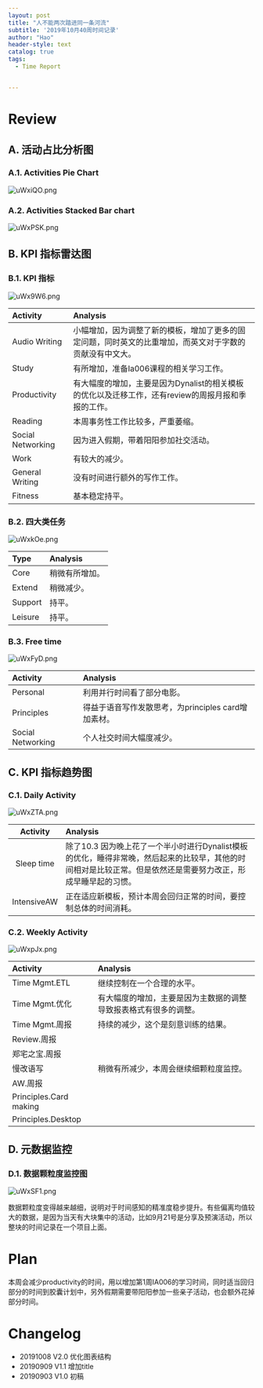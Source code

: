 ```yaml
---
layout: post
title: "人不能两次踏进同一条河流"
subtitle: '2019年10月40周时间记录'
author: "Hao"
header-style: text
catalog: true
tags:
  - Time Report


---
```




# Review 

## A. 活动占比分析图

### A.1. Activities Pie Chart

![uWxiQO.png](https://s2.ax1x.com/2019/10/08/uWxiQO.png)

### A.2. Activities Stacked Bar chart

![uWxPSK.png](https://s2.ax1x.com/2019/10/08/uWxPSK.png)

## B. KPI 指标雷达图

### B.1. KPI 指标

![uWx9W6.png](https://s2.ax1x.com/2019/10/08/uWx9W6.png)

| **Activity**      | **Analysis**                                                 |
| :---------------- | :----------------------------------------------------------- |
| Audio Writing     | 小幅增加，因为调整了新的模板，增加了更多的固定问题，同时英文的比重增加，而英文对于字数的贡献没有中文大。 |
| Study             | 有所增加，准备Ia006课程的相关学习工作。                      |
| Productivity      | 有大幅度的增加，主要是因为Dynalist的相关模板的优化以及迁移工作，还有review的周报月报和季报的工作。 |
| Reading           | 本周事务性工作比较多，严重萎缩。                             |
| Social Networking | 因为进入假期，带着阳阳参加社交活动。                         |
| Work              | 有较大的减少。                                               |
| General Writing   | 没有时间进行额外的写作工作。                                 |
| Fitness           | 基本稳定持平。                                               |

### B.2. 四大类任务 

![uWxkOe.png](https://s2.ax1x.com/2019/10/08/uWxkOe.png)

| **Type** | **Analysis**   |
| :------- | :------------- |
| Core     | 稍微有所增加。 |
| Extend   | 稍微减少。     |
| Support  | 持平。         |
| Leisure  | 持平。         |

### B.3. Free time 

![uWxFyD.png](https://s2.ax1x.com/2019/10/08/uWxFyD.png)

| **Activity**      | **Analysis**                                        |
| :---------------- | :-------------------------------------------------- |
| Personal          | 利用并行时间看了部分电影。                          |
| Principles        | 得益于语音写作发散思考，为principles card增加素材。 |
| Social Networking | 个人社交时间大幅度减少。                            |



## C. KPI 指标趋势图



### C.1. Daily Activity

![uWxZTA.png](https://s2.ax1x.com/2019/10/08/uWxZTA.png)



| **Activity** | **Analysis**                                                 |
| :----------: | :----------------------------------------------------------- |
|  Sleep time  | 除了10.3 因为晚上花了一个半小时进行Dynalist模板的优化，睡得非常晚，然后起来的比较早，其他的时间相对是比较正常。但是依然还是需要努力改正，形成早睡早起的习惯。 |
| IntensiveAW  | 正在适应新模板，预计本周会回归正常的时间，要控制总体的时间消耗。 |

### 



### C.2. Weekly Activity

![uWxpJx.png](https://s2.ax1x.com/2019/10/08/uWxpJx.png)

| **Activity**           | **Analysis**                                                 |
| :--------------------- | :----------------------------------------------------------- |
| Time Mgmt.ETL          | 继续控制在一个合理的水平。                                   |
| Time Mgmt.优化         | 有大幅度的增加，主要是因为主数据的调整导致报表格式有很多的调整。 |
| Time Mgmt.周报         | 持续的减少，这个是刻意训练的结果。                           |
| Review.周报            |                                                              |
| 郑宅之宝.周报          |                                                              |
| 慢改语写               | 稍微有所减少，本周会继续细颗粒度监控。                       |
| AW.周报                |                                                              |
| Principles.Card making |                                                              |
| Principles.Desktop     |                                                              |

## D. 元数据监控

### D.1. 数据颗粒度监控图

![uWxSF1.png](https://s2.ax1x.com/2019/10/08/uWxSF1.png)



数据颗粒度变得越来越细，说明对于时间感知的精准度稳步提升。有些偏离均值较大的数据，是因为当天有大块集中的活动，比如9月21号是分享及预演活动，所以整块的时间记录在一个项目上面。



# Plan

本周会减少productivity的时间，用以增加第1周IA006的学习时间，同时适当回归部分的时间到胶囊计划中，另外假期需要带阳阳参加一些亲子活动，也会额外花掉部分时间。

# Changelog

- 20191008 V2.0 优化图表结构
- 20190909 V1.1 增加title
- 20190903 V1.0 初稿

